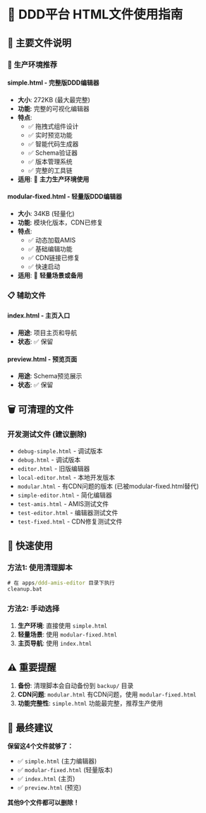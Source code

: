 # 🎯 DDD平台 HTML文件使用指南

## 📁 主要文件说明

### 🌟 **生产环境推荐**

#### **simple.html** - 完整版DDD编辑器
- **大小**: 272KB (最大最完整)
- **功能**: 完整的可视化编辑器
- **特点**: 
  - ✅ 拖拽式组件设计
  - ✅ 实时预览功能
  - ✅ 智能代码生成器
  - ✅ Schema验证器
  - ✅ 版本管理系统
  - ✅ 完整的工具链
- **适用**: 🎯 **主力生产环境使用**

#### **modular-fixed.html** - 轻量版DDD编辑器  
- **大小**: 34KB (轻量化)
- **功能**: 模块化版本，CDN已修复
- **特点**:
  - ✅ 动态加载AMIS
  - ✅ 基础编辑功能
  - ✅ CDN链接已修复
  - ✅ 快速启动
- **适用**: 🔧 **轻量场景或备用**

### 📋 **辅助文件**

#### **index.html** - 主页入口
- **用途**: 项目主页和导航
- **状态**: ✅ 保留

#### **preview.html** - 预览页面
- **用途**: Schema预览展示
- **状态**: ✅ 保留

## 🗑️ **可清理的文件**

### 开发测试文件 (建议删除)
- `debug-simple.html` - 调试版本
- `debug.html` - 调试版本  
- `editor.html` - 旧版编辑器
- `local-editor.html` - 本地开发版本
- `modular.html` - 有CDN问题的版本 (已被modular-fixed.html替代)
- `simple-editor.html` - 简化编辑器
- `test-amis.html` - AMIS测试文件
- `test-editor.html` - 编辑器测试文件
- `test-fixed.html` - CDN修复测试文件

## 🚀 **快速使用**

### 方法1: 使用清理脚本
```cmd
# 在 apps/ddd-amis-editor 目录下执行
cleanup.bat
```

### 方法2: 手动选择
1. **生产环境**: 直接使用 `simple.html`
2. **轻量场景**: 使用 `modular-fixed.html`
3. **主页导航**: 使用 `index.html`

## ⚠️ **重要提醒**

1. **备份**: 清理脚本会自动备份到 `backup/` 目录
2. **CDN问题**: `modular.html` 有CDN问题，使用 `modular-fixed.html`
3. **功能完整性**: `simple.html` 功能最完整，推荐生产使用

## 🎯 **最终建议**

**保留这4个文件就够了：**
- ✅ `simple.html` (主力编辑器)
- ✅ `modular-fixed.html` (轻量版本)  
- ✅ `index.html` (主页)
- ✅ `preview.html` (预览)

**其他9个文件都可以删除！**
